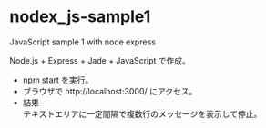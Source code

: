 # nodex_js-sample1
JavaScript sample 1 with node express 

Node.js + Express + Jade + JavaScript で作成。

- npm start を実行。
- ブラウザで http://localhost:3000/ にアクセス。
- 結果  
テキストエリアに一定間隔で複数行のメッセージを表示して停止。
